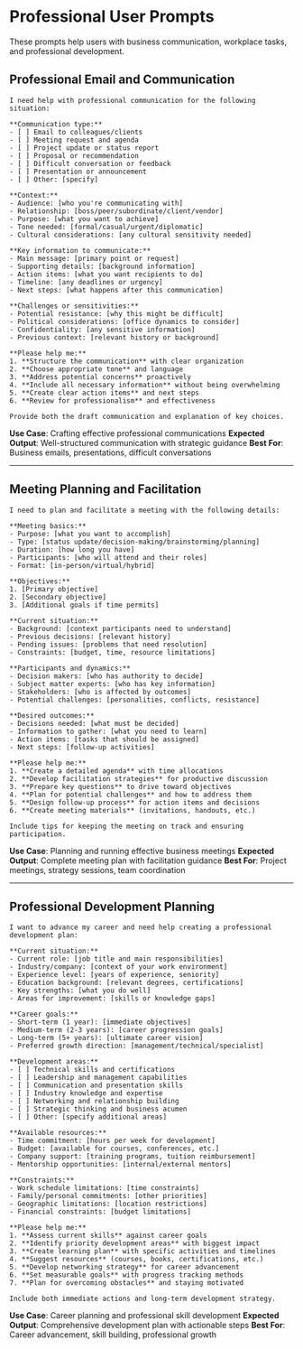 # Professional User Prompts

These prompts help users with business communication, workplace tasks, and professional development.

## Professional Email and Communication

```
I need help with professional communication for the following situation:

**Communication type:**
- [ ] Email to colleagues/clients
- [ ] Meeting request and agenda
- [ ] Project update or status report
- [ ] Proposal or recommendation
- [ ] Difficult conversation or feedback
- [ ] Presentation or announcement
- [ ] Other: [specify]

**Context:**
- Audience: [who you're communicating with]
- Relationship: [boss/peer/subordinate/client/vendor]
- Purpose: [what you want to achieve]
- Tone needed: [formal/casual/urgent/diplomatic]
- Cultural considerations: [any cultural sensitivity needed]

**Key information to communicate:**
- Main message: [primary point or request]
- Supporting details: [background information]
- Action items: [what you want recipients to do]
- Timeline: [any deadlines or urgency]
- Next steps: [what happens after this communication]

**Challenges or sensitivities:**
- Potential resistance: [why this might be difficult]
- Political considerations: [office dynamics to consider]
- Confidentiality: [any sensitive information]
- Previous context: [relevant history or background]

**Please help me:**
1. **Structure the communication** with clear organization
2. **Choose appropriate tone** and language
3. **Address potential concerns** proactively
4. **Include all necessary information** without being overwhelming
5. **Create clear action items** and next steps
6. **Review for professionalism** and effectiveness

Provide both the draft communication and explanation of key choices.
```

**Use Case**: Crafting effective professional communications
**Expected Output**: Well-structured communication with strategic guidance
**Best For**: Business emails, presentations, difficult conversations

---

## Meeting Planning and Facilitation

```
I need to plan and facilitate a meeting with the following details:

**Meeting basics:**
- Purpose: [what you want to accomplish]
- Type: [status update/decision-making/brainstorming/planning]
- Duration: [how long you have]
- Participants: [who will attend and their roles]
- Format: [in-person/virtual/hybrid]

**Objectives:**
1. [Primary objective]
2. [Secondary objective]
3. [Additional goals if time permits]

**Current situation:**
- Background: [context participants need to understand]
- Previous decisions: [relevant history]
- Pending issues: [problems that need resolution]
- Constraints: [budget, time, resource limitations]

**Participants and dynamics:**
- Decision makers: [who has authority to decide]
- Subject matter experts: [who has key information]
- Stakeholders: [who is affected by outcomes]
- Potential challenges: [personalities, conflicts, resistance]

**Desired outcomes:**
- Decisions needed: [what must be decided]
- Information to gather: [what you need to learn]
- Action items: [tasks that should be assigned]
- Next steps: [follow-up activities]

**Please help me:**
1. **Create a detailed agenda** with time allocations
2. **Develop facilitation strategies** for productive discussion
3. **Prepare key questions** to drive toward objectives
4. **Plan for potential challenges** and how to address them
5. **Design follow-up process** for action items and decisions
6. **Create meeting materials** (invitations, handouts, etc.)

Include tips for keeping the meeting on track and ensuring participation.
```

**Use Case**: Planning and running effective business meetings
**Expected Output**: Complete meeting plan with facilitation guidance
**Best For**: Project meetings, strategy sessions, team coordination

---

## Professional Development Planning

```
I want to advance my career and need help creating a professional development plan:

**Current situation:**
- Current role: [job title and main responsibilities]
- Industry/company: [context of your work environment]
- Experience level: [years of experience, seniority]
- Education background: [relevant degrees, certifications]
- Key strengths: [what you do well]
- Areas for improvement: [skills or knowledge gaps]

**Career goals:**
- Short-term (1 year): [immediate objectives]
- Medium-term (2-3 years): [career progression goals]
- Long-term (5+ years): [ultimate career vision]
- Preferred growth direction: [management/technical/specialist]

**Development areas:**
- [ ] Technical skills and certifications
- [ ] Leadership and management capabilities
- [ ] Communication and presentation skills
- [ ] Industry knowledge and expertise
- [ ] Networking and relationship building
- [ ] Strategic thinking and business acumen
- [ ] Other: [specify additional areas]

**Available resources:**
- Time commitment: [hours per week for development]
- Budget: [available for courses, conferences, etc.]
- Company support: [training programs, tuition reimbursement]
- Mentorship opportunities: [internal/external mentors]

**Constraints:**
- Work schedule limitations: [time constraints]
- Family/personal commitments: [other priorities]
- Geographic limitations: [location restrictions]
- Financial constraints: [budget limitations]

**Please help me:**
1. **Assess current skills** against career goals
2. **Identify priority development areas** with biggest impact
3. **Create learning plan** with specific activities and timelines
4. **Suggest resources** (courses, books, certifications, etc.)
5. **Develop networking strategy** for career advancement
6. **Set measurable goals** with progress tracking methods
7. **Plan for overcoming obstacles** and staying motivated

Include both immediate actions and long-term development strategy.
```

**Use Case**: Career planning and professional skill development
**Expected Output**: Comprehensive development plan with actionable steps
**Best For**: Career advancement, skill building, professional growth